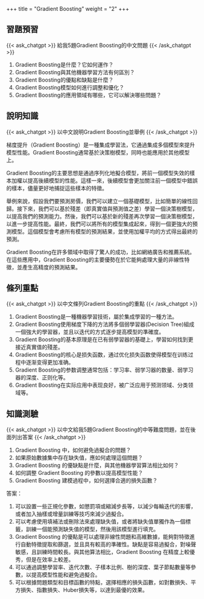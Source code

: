 +++
title = "Gradient Boosting"
weight = "2"
+++
## 習題預習
{{< ask_chatgpt >}}
給我5題Gradient Boosting的中文問題
{{< /ask_chatgpt >}}

1. Gradient Boosting是什麼？它如何運作？
2. Gradient Boosting與其他機器學習方法有何區別？
3. Gradient Boosting的優點和缺點是什麼？
4. Gradient Boosting模型如何進行調整和優化？
5. Gradient Boosting的應用領域有哪些，它可以解決哪些問題？   

## 說明知識
{{< ask_chatgpt >}}
以中文說明Gradient Boosting並舉例
{{< /ask_chatgpt >}}

梯度提升（Gradient Boosting）是一種集成學習法，它通過集成多個模型來提升模型性能。Gradient Boosting通常基於決策樹模型，同時也能應用於其他模型上。

Gradient Boosting的主要思想是通過序列化地擬合模型，將前一個模型失效的樣本加權以提高後續模型的性能。這樣一來，後續模型會更加關注前一個模型中錯誤的樣本，儘量更好地捕捉這些樣本的特徵。

舉例來說，假設我們要預測房價，我們可以建立一個基礎模型，比如簡單的線性回歸。接下來，我們可以基於殘差（即真實值與預測值之差）學習一個決策樹模型，以提高我們的預測能力。然後，我們可以基於新的殘差再次學習一個決策樹模型，以進一步提高性能。最終，我們可以將所有的模型集成起來，得到一個更強大的預測模型。這個模型會考慮所有模型的預測結果，並使用加權平均的方式得出最終的預測。

Gradient Boosting在許多領域中取得了驚人的成功，比如網絡廣告和推薦系統。在這些應用中，Gradient Boosting的主要優勢在於它能夠處理大量的非線性特徵，並產生高精度的預測結果。   

## 條列重點
{{< ask_chatgpt >}}
以中文條列Gradient Boosting的重點
{{< /ask_chatgpt >}}

1. Gradient Boosting是一種機器學習技術，屬於集成學習的一種方法。
2. Gradient Boosting使用梯度下降的方法將多個弱學習器(Decision Tree)組成一個強大的學習器，並且以迭代的方式逐步提高模型的準確度。
3. Gradient Boosting的基本原理是在已有弱學習器的基礎上，學習如何找到更接近真實值的殘差。
4. Gradient Boosting的核心是损失函数，通过优化损失函数使得模型在训练过程中逐渐变得更加准确。
5. Gradient Boosting的参数调整通常包括：学习率、弱学习器的数量、弱学习器的深度、正则化等。
6. Gradient Boosting在实际应用中表现良好，被广泛应用于预测领域、分类领域等。   

## 知識測驗
{{< ask_chatgpt >}}
以中文給我5題Gradient Boosting的中等難度問題，並在後面列出答案
{{< /ask_chatgpt >}}

1. Gradient Boosting 中，如何避免過擬合的問題？
2. 如果原始數據集中存在缺失值，應如何處理這個問題？
3. Gradient Boosting 的優缺點是什麼，與其他機器學習算法相比如何？
4. 如何調整 Gradient Boosting 的參數以提高模型性能？
5. Gradient Boosting 建模過程中，如何選擇合適的損失函數？

答案：
1. 可以設置一些正規化參數，如懲罰項或縮減步長等，以減少每輪迭代的影響，或者加入抽樣或增量訓練等技巧來減少過擬合。
2. 可以考慮使用填補法或刪除法來處理缺失值，或者將缺失值單獨作為一個標籤，訓練一個能預測缺失值的模型，然後用該模型進行填充。
3. Gradient Boosting 的優點是可以處理非線性問題和高維數據，能夠對特徵進行自動特徵提取和篩選，並且具有較高的準確性。缺點是容易過擬合，對噪聲敏感，且訓練時間較長。與其他算法相比，Gradient Boosting 在精度上較優秀，但是在效率上較差。
4. 可以通過調整學習率、迭代次數、子樣本比例、樹的深度、葉子節點數量等參數，以提高模型性能和避免過擬合。
5. 可以根據問題類型和目標函數的特點，選擇相應的損失函數，如對數損失、平方損失、指數損失、Huber損失等，以達到最優的效果。   

